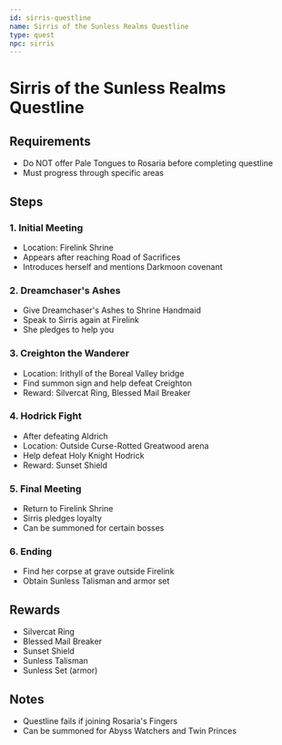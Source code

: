 ```yaml
---
id: sirris-questline
name: Sirris of the Sunless Realms Questline
type: quest
npc: sirris
---
```


# Sirris of the Sunless Realms Questline

## Requirements
- Do NOT offer Pale Tongues to Rosaria before completing questline
- Must progress through specific areas

## Steps

### 1. Initial Meeting
- Location: Firelink Shrine
- Appears after reaching Road of Sacrifices
- Introduces herself and mentions Darkmoon covenant

### 2. Dreamchaser's Ashes
- Give Dreamchaser's Ashes to Shrine Handmaid
- Speak to Sirris again at Firelink
- She pledges to help you

### 3. Creighton the Wanderer
- Location: Irithyll of the Boreal Valley bridge
- Find summon sign and help defeat Creighton
- Reward: Silvercat Ring, Blessed Mail Breaker

### 4. Hodrick Fight
- After defeating Aldrich
- Location: Outside Curse-Rotted Greatwood arena
- Help defeat Holy Knight Hodrick
- Reward: Sunset Shield

### 5. Final Meeting
- Return to Firelink Shrine
- Sirris pledges loyalty
- Can be summoned for certain bosses

### 6. Ending
- Find her corpse at grave outside Firelink
- Obtain Sunless Talisman and armor set

## Rewards
- Silvercat Ring
- Blessed Mail Breaker
- Sunset Shield
- Sunless Talisman
- Sunless Set (armor)

## Notes
- Questline fails if joining Rosaria's Fingers
- Can be summoned for Abyss Watchers and Twin Princes